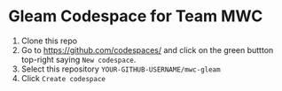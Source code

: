 # Gleam Codespace for Team MWC

1. Clone this repo
1. Go to <https://github.com/codespaces/> and click on the green buttton top-right saying `New codespace`.
2. Select this repository `YOUR-GITHUB-USERNAME/mwc-gleam`
3. Click `Create codespace`
